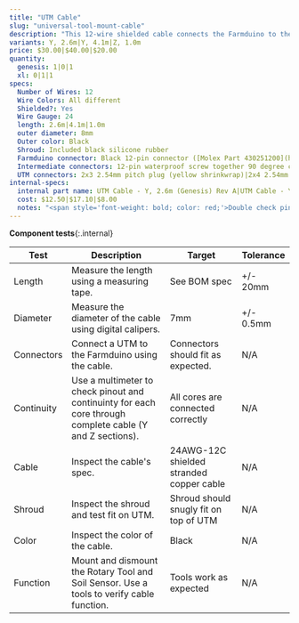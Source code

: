 ```yaml
---
title: "UTM Cable"
slug: "universal-tool-mount-cable"
description: "This 12-wire shielded cable connects the Farmduino to the UTM. It comes in two pieces, a Y-axis section and a Z-axis section that connect with a 90-degree screw-together waterproof connection at the cross-slide. It provides Ground, 5V, 24V, digital and analog I/O, with a pin mapping that can be configured at the Farmduino to support custom tools. It features connectors on both ends for easy connection to both the UTM and Farmduino, as well as a rubber shroud to protect the inside of the UTM from the elements."
variants: Y, 2.6m|Y, 4.1m|Z, 1.0m
price: $30.00|$40.00|$20.00
quantity:
  genesis: 1|0|1
  xl: 0|1|1
specs:
  Number of Wires: 12
  Wire Colors: All different
  Shielded?: Yes
  Wire Gauge: 24
  length: 2.6m|4.1m|1.0m
  outer diameter: 8mm
  Outer color: Black
  Shroud: Included black silicone rubber
  Farmduino connector: Black 12-pin connector ([Molex Part 430251200](https://www.molex.com/molex/products/part-detail/crimp_housings/0430251200))
  Intermediate connectors: 12-pin waterproof screw together 90 degree connectors. (female connector on the Y-Axis sections, male connector on the Z-Axis section)
  UTM connectors: 2x3 2.54mm pitch plug (yellow shrinkwrap)|2x4 2.54mm pitch plug (black shrinkwrap)
internal-specs:
  internal part name: UTM Cable - Y, 2.6m (Genesis) Rev A|UTM Cable - Y, 4.1m (Genesis XL) Rev A|UTM Cable - Z with Shroud, 1.0m Rev A
  cost: $12.50|$17.10|$8.00
  notes: "<span style='font-weight: bold; color: red;'>Double check pin mapping</span>"
---
```


**Component tests**{:.internal}

|Test         |Description  |Target       |Tolerance    |
|-------------|-------------|-------------|-------------|
|Length       |Measure the length using a measuring tape.|See BOM spec|+/- 20mm
|Diameter     |Measure the diameter of the cable using digital calipers.|7mm|+/- 0.5mm
|Connectors   |Connect a UTM to the Farmduino using the cable.|Connectors should fit as expected.|N/A
|Continuity   |Use a multimeter to check pinout and continuinty for each core through complete cable (Y and Z sections).|All cores are connected correctly|N/A
|Cable        |Inspect the cable's spec.|24AWG-12C shielded stranded copper cable|N/A
|Shroud       |Inspect the shroud and test fit on UTM.|Shroud should snugly fit on top of UTM|N/A
|Color        |Inspect the color of the cable.|Black|N/A
|Function     |Mount and dismount the Rotary Tool and Soil Sensor. Use a tools to verify cable function.|Tools work as expected|N/A
